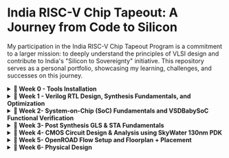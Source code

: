 # India RISC-V Chip Tapeout: A Journey from Code to Silicon
My participation in the India RISC-V Chip Tapeout Program is a commitment to a larger mission: to deeply understand the principles of VLSI design and contribute to India's "Silicon to Sovereignty" initiative. This repository serves as a personal portfolio, showcasing my learning, challenges, and successes on this journey.
<details>
<summary><b> 📅 Week 0 - Tools Installation</b></summary>
  
## Week 0: The Foundry - Building the Foundation

### **Objective**
The objective of this week was to establish a fully functional open-source EDA (Electronic Design Automation) environment. This foundational step is critical, as a well-configured environment is the bedrock for all subsequent design and implementation. The machine configuration used for this task was **6GB RAM**, **50GB HDD**, **Ubuntu 20.04**, and **4vCPU**.

### 🛠️**Oracle virtual machine link**
https://www.virtualbox.org/wiki/Downloads 

✅ **Oracle virtual machine Successfully Installed**

### 💻**System Requirements**
- 6 GB RAM
- 50 GB HDD
- Ubuntu 20.04 or higher
- 4 vCPU

### ⚙️**Tool check**
#### **1. Yosys – RTL Synthesis Tool**
```bash
$ sudo apt-get update
$ git clone https://github.com/YosysHQ/yosys.git
$ cd yosys
$ sudo apt install make               # If make is not installed
$ sudo apt-get install build-essential clang bison flex \
    libreadline-dev gawk tcl-dev libffi-dev git \
    graphviz xdot pkg-config python3 libboost-system-dev \
    libboost-python-dev libboost-filesystem-dev zlib1g-dev
$ make config-gcc
# Yosys build depends on a Git submodule called abc, which hasn't been initialized yet. You need to run the following command before running make
$ git submodule update --init --recursive
$ make 
$ sudo make install
```
## 📷 **Installation Verification**
<p align="center">
  <img src="https://github.com/prachipp58/India-RISC-V-Chip-Tapeout-My-Journey-from-Code-to-Silicon/blob/main/images/WhatsApp%20Image%202025-09-23%20at%201.39.01%20AM.jpeg" 
       alt="Yosys Installed" width="600"/>
</p>

<div align="center">

✅ **Yosys Successfully Installed**

</div>

---

#### **2. Iverilog**
```bash
$ sudo apt-get update
$ sudo apt-get install iverilog
```
## 📷 **Installation Verification**
<p align="center">
  <img src="https://github.com/prachipp58/India-RISC-V-Chip-Tapeout-My-Journey-from-Code-to-Silicon/blob/main/images/WhatsApp%20Image%202025-09-23%20at%201.39.30%20AM.jpeg" 
       alt="Iverilog Installed" width="600"/>
</p>

<div align="center">

✅ **Iverilog Successfully Installed**

</div>

---

#### **3.gtkwave**
```bash
$ sudo apt-get update
$ sudo apt install gtkwave
```
## 📷 **Installation Verification**
<p align="center">
  <img src="https://github.com/prachipp58/India-RISC-V-Chip-Tapeout-My-Journey-from-Code-to-Silicon/blob/main/images/WhatsApp%20Image%202025-09-23%20at%201.39.43%20AM.jpeg" 
       alt="GTKWave Installed" width="600"/>
</p>

<div align="center">

✅ **GTKWave Successfully Installed**

</div>

---
</details>
<details>
<summary><b> 📅 Week 1 - Verilog RTL Design, Synthesis Fundamentals, and Optimization</b></summary>
  
## 💻Day 1 - Introduction to Verilog RTL design and Synthesis

### 🎯 Focus: RTL Synthesis of `good_mux.v` using Yosys & ABC

This log documents the commands for environment setup and the initial synthesis flow, highlighting key observations and discrepancies.

| # | Command Executed | Description | Lab Context/Tool | Key Learnings/Notes |
| :---: | :--- | :--- | :--- | :--- |
| **1** | `git clone https://github.com/kunalg123/sky130RTLDesignAndSynthesisWorkshop` | **Clones the official workshop repository.** | ⚙️ Git / Setup | Creates the local directory containing all lab files. |
| **2** | `cd sky130RTLDesignAndSynthesisWorkshop` | **Changes to the working directory.** | 📁 Linux Shell | Sets the base path for running EDA tools. |
| **3** | `yosys` | **Launches the Yosys synthesis tool** command-line interface. | ▶️ Yosys | Starts the prompt (`yosys>`). |
| **4** | `read_liberty -lib ../lib/sky130_fd_sc_hd__tt_025C_1v80.lib` | **Loads the sky130 standard cell library.** | 📚 Yosys | Imported **418** cells. ⚠️ **CRITICAL NOTE:** Reference showed 428; must verify library version. |
| **5** | `read_verilog good_mux.v` | **Loads the RTL Design Under Test (DUT).** | 📜 Yosys | Successfully parses the Verilog design file. |
| **6** | `synth -top good_mux` | **Executes the core synthesis script** (cleanup, flattening, optimization). | ⚙️ Yosys | Prepares the logic for technology mapping. |
| **7** | `abc -liberty ../lib/sky130_fd_sc_hd__tt_025C_1v80.lib` | **Performs final logic optimization and technology mapping.** | 🚀 Yosys (via ABC) | Mapped optimally to **1 `sky130_fd_sc_hd__mux2_1` cell** (✅ Superior/Optimal Mapping). |
| **8** | `show` | **Generates a graphical visualization** of the synthesized netlist. | 🖼️ Yosys (via Graphviz) | Visually confirms the netlist structure. |
| **9** | `!gvim good_mux_netlist.v` | **Spawns a shell command to inspect the gate-level netlist file.** | 🔍 Yosys / Shell | Confirms the gate-level Verilog instantiates the MUX cell. |
| **10** | `write_verilog -noattr good_mux_netlist.v` | **Saves the final synthesized netlist to a file.** | 📝 Yosys | Creates the netlist file for subsequent Gate-Level Simulation (GLS). |
| **11** | `stat` | **Displays the final cell count and design hierarchy statistics.** | 📊 Yosys | Confirms final area/cell usage (1 MUX cell). |
| **12** | `exit` | **Exits the Yosys shell.** | 🚪 Yosys | Returns control to the Linux shell. |
---
**Output Visualization (Task 1):**
![Alt text](https://github.com/prachipp58/India-RISC-V-Chip-Tapeout-My-Journey-from-Code-to-Silicon/blob/main/images/week1/WhatsApp%20Image%202025-09-27%20at%2011.05.27%20PM.jpeg)

## 💻Day 2 Log - Hierarchical Synthesis Experiments 🧠

### 🎯 Focus: Synthesis Modes (Hierarchical, Flat, and Block-Level)

This log documents three separate synthesis runs on the `multiple_modules.v` design to analyze the effects of hierarchy and targeted synthesis, providing outputs for visual documentation.

---

### 🧪**Experriment 1: Hierarchical Synthesis (Hierarchy Preserved)**

**Goal:** Synthesize the design while maintaining the structure of `sub_module1` and `sub_module2` as instantiations in the netlist.

| # | Command Executed | Description | Key Learnings/Notes |
| :---: | :--- | :--- | :--- |
| **1** | `read_liberty -lib ../lib/sky130_fd_sc_hd__tt_025C_1v80.lib` | **Loads the sky130 standard cell library.** | Imported 418 cells (discrepancy noted). |
| **2** | `read_verilog multiple_modules.v` | **Loads the Hierarchical RTL Design.** | Parses all modules defined in the file. |
| **3** | `synth -top multiple_modules` | **Synthesizes the Top Module (No Flatten).** | Optimization runs while preserving module boundaries. |
| **4** | `abc -liberty ../lib/sky130_fd_sc_hd__tt_025C_1v80.lib` | **Performs Technology Mapping on the hierarchical netlist.** | Maps standard cells but preserves hierarchy. |
| **5** | `show` | **Generates a graphical visualization.** | **Output:** Diagram shows the top module instantiating the sub-module boxes. |
| **6** | `write_verilog -noattr multiple_modules_hier.v` | **Saves the Hierarchical Gate-Level Netlist.** | File ready for hierarchical Gate-Level Simulation (GLS). |
| **7** | `!gvim multiple_modules_hier.v` | **Inspects the saved netlist file.** | Confirms instantiation of sub-modules. |
---

**Output Visualization (Task 1):**

![Alt text](https://github.com/prachipp58/India-RISC-V-Chip-Tapeout-My-Journey-from-Code-to-Silicon/blob/main/images/week1/WhatsApp%20Image%202025-09-27%20at%2011.23.59%20PM.jpeg)


### 🧪**Experiment 2: Flattened Synthesis**

**Goal:** Remove all internal hierarchy from the netlist, resulting in a single module containing all logic gates.

| # | Command Executed | Description | Key Learnings/Notes |
| :---: | :--- | :--- | :--- |
| **1** | `flatten` | **Removes all module hierarchy.** | Converts the design into a single, flat netlist structure. |
| **2** | `show` | **Visualizes the Flattened Netlist.** | **Output:** Diagram shows all gate-level cells merged into one large, complex block. |
| **3** | `write_verilog -noattr multiple_modules_flat.v` | **Saves the Flattened Gate-Level Netlist.** | Ready for tools that require a single netlist block. |
| **4** | `exit` | **Exits the Yosys shell.** | Returns control to the Linux shell. (Assuming you re-enter for Task 3). |
---
**Output Visualization (Task 2):**

![Alt text](https://github.com/prachipp58/India-RISC-V-Chip-Tapeout-My-Journey-from-Code-to-Silicon/blob/main/images/week1/WhatsApp%20Image%202025-09-27%20at%2011.30.04%20PM.jpeg)

### 🧪**Experiment 3: Sub-Module Level Synthesis**

**Goal:** Synthesize and analyze a single block (`sub_module1`) in isolation (essential for block-level closure).

| # | Command Executed | Description | Key Learnings/Notes |
| :---: | :--- | :--- | :--- |
| **1** | `yosys` | **Launches a new Yosys session.** | Required after the previous `exit`. |
| **2** | `read_liberty -lib ../lib/sky130_fd_sc_hd__tt_025C_1v80.lib` | **Loads the library.** | Sets up the technology reference. |
| **3** | `read_verilog multiple_modules.v` | **Loads the RTL.** | Loads all modules for potential targeting. |
| **4** | `synth -top sub_module1` | **Synthesizes *only* the `sub_module1` design.** | **Key Experiment:** Isolates the synthesis target. |
| **5** | `abc -liberty ../lib/sky130_fd_sc_hd__tt_025C_1v80.lib` | **Maps the isolated sub-module to cells.** | Generates the final netlist for this block. |
| **6** | `show` | **Visualizes the `sub_module1` netlist.** | **Output:** Diagram shows only the gate-level implementation of `sub_module1`. |
| **7** | `write_verilog -noattr sub_module1_netlist.v` | **Saves the netlist for the sub-module.** | Allows saving the block for future reuse as a hard macro. |
| **8** | `exit` | **Exits the Yosys shell.** | Concludes the block-level synthesis experiment. |

**Output Visualization (Task 3):**

![Alt text](https://github.com/prachipp58/India-RISC-V-Chip-Tapeout-My-Journey-from-Code-to-Silicon/blob/main/images/week1/WhatsApp%20Image%202025-09-27%20at%2011.30.20%20PM.jpeg)

## 💻 Day 3: Synthesis, Optimization, and Visualization

### 🧪**Experiment 1: Synthesis and Optimization of `opt_check2.v`**

This experiment demonstrates the standard, optimized synthesis flow for a single-module design, preparing the Register-Transfer Level (RTL) code for technology mapping to the Skywater 130nm standard cell library.

#### Yosys Command Sequence

```bash
# 1. Load Technology Library (Sky130 PDK)
yosys> read_liberty -lib ../lib/sky130_fd_sc_hd__tt_025C_1v80.lib

# 2. Load the RTL Design File
yosys> read_verilog opt_check2.v

# 3. Initial Synthesis and Mapping
yosys> synth -top opt_check2

# 4. Remove unused elements and perform simple logic optimizations
yosys> opt_clean -purge

# 5. Advanced Technology Mapping and Logic Minimization using ABC
yosys> abc -liberty ../lib/sky130_fd_sc_hd__tt_025C_1v80.lib

# 6. Generate Final Statistics (Gate count, Area)
yosys> stat

# 7. Output the Final Gate-Level Netlist
yosys> write_verilog -noattr synth_opt_check2.v

# 8. Visualize the Synthesized Netlist
yosys> show
   ```
![Alt text](https://github.com/prachipp58/India-RISC-V-Chip-Tapeout-My-Journey-from-Code-to-Silicon/blob/main/images/week1/WhatsApp%20Image%202025-09-27%20at%2011.37.05%20PM.jpeg)

### 🧪**Experiment2: Hierarchical Synthesis of `multiple_module_opt2`**

This experiment successfully synthesized a hierarchical design, demonstrating the crucial role of the **`flatten`** pass in enabling global optimization and resource sharing across multiple module instances.

### Complete Synthesis Flow for Hierarchical Design

The following commands were executed in sequence to synthesize, flatten, and map the design.

```bash
# 1. Load Technology Library 
yosys> read_liberty -lib ../lib/sky130_fd_sc_hd__tt_025C_1v80.lib

# 2. Load Multi-Module Design (Includes sub_module and top module)
yosys> read_verilog multiple_module_opt2.v

# 3. Initial Synthesis and Hierarchy Management
yosys> synth -top multiple_module_opt2

# 4. CRUCIAL STEP: Flatten Hierarchy for Global Optimization
yosys> flatten

# 5. Clean up unused elements after flattening
yosys> opt_clean -purge

# 6. Technology Mapping and Logic Minimization using ABC
yosys> abc -liberty ../lib/sky130_fd_sc_hd__tt_025C_1v80.lib

# 7. Visualize the final optimized netlist
yosys> show
# This command generates the netlist visualization using an external viewer (e.g., xdot).
```
![Alt text](https://github.com/prachipp58/India-RISC-V-Chip-Tapeout-My-Journey-from-Code-to-Silicon/blob/main/images/week1/WhatsApp%20Image%202025-09-27%20at%2011.37.54%20PM.jpeg)

## 🧪 Experiment 3: Sequential Logic Mapping and Optimization

This experiment focuses on synthesizing a design containing sequential elements (D-Flip-Flops) and ensuring they are correctly mapped to the target Sky130 standard cells **before** the final combinatorial logic mapping (`abc`).

### Yosys Command Sequence

```bash
# 1. Load Technology Library (Sky130 PDK)
yosys> read_liberty -lib ../lib/sky130_fd_sc_hd__tt_025C_1v80.lib

# 2. Load the Sequential RTL Design File
yosys> read_verilog dff_const5.v

# 3. Initial Synthesis and RTL-to-Netlist Conversion
yosys> synth -top dff_const5

# 4. **CRUCIAL STEP: DFF Mapping**
# Replaces generic $dff cells with specific Sky130 Flip-Flop cells.
yosys> dfflibmap -liberty ../lib/sky130_fd_sc_hd__tt_025C_1v80.lib

# 5. Visualize the design after DFF mapping (optional, but instructive)
yosys> show 

# 6. Map Remaining Combinatorial Logic to Sky130 Gates
yosys> abc -liberty ../lib/sky130_fd_sc_hd__tt_025C_1v80.lib

# 7. Get final gate count and area statistics
yosys> stat

# 8. Output the Final Gate-Level Netlist
yosys> write_verilog -noattr synth_dff_const5.v
```
![Alt text](https://github.com/prachipp58/India-RISC-V-Chip-Tapeout-My-Journey-from-Code-to-Silicon/blob/main/images/week1/WhatsApp%20Image%202025-10-01%20at%2011.04.01%20AM.jpeg)

## 💻 Day 4: Comprehensive Analysis of Synthesis-Simulation Mismatch

Day 4 focused on **Gate-Level Simulation (GLS)**, a crucial verification step after synthesis, with the primary goal of demonstrating and debugging the **Synthesis-Simulation Mismatch** caused by incorrect RTL coding practices.

***

## 1. 🧪 Experiment: Synthesis-Simulation Mismatch and Netlist Validation

This experiment demonstrates a synthesis-simulation mismatch caused by using an **incorrect or incomplete sensitivity list** in the combinatorial `always` block of the design file, `bad_mux.v`. This type of error causes the Verilog simulator to behave differently from the physical netlist.

### Step 1: Pre-Synthesis (RTL) Simulation (RTL Pass - Misleading)

The initial simulation of the original RTL code (`bad_mux.v`) runs successfully, masking the underlying bug.

| Command Sequence | Observation |
| :--- | :--- |
| ```bash iverilog ../my_lib/verilog_model/primitives.v ../my_lib/verilog_model/sky130_fd_sc_hd.v bad_mux.v tb_bad_mux.v ./a.out ``` | **RTL PASS:** The simulator follows its internal scheduling rules, honoring the explicit (but incorrect) sensitivity list. The output appears **functionally correct**, misleading the designer. |
---
![Alt text](https://github.com/prachipp58/India-RISC-V-Chip-Tapeout-My-Journey-from-Code-to-Silicon/blob/main/images/week1/WhatsApp%20Image%202025-10-01%20at%2011.34.55%20AM.jpeg)

### Step 2: Synthesis and Netlist Analysis

Yosys synthesizes the flawed RTL. Instead of inferring a latch (the classic error), the tool correctly infers purely combinatorial logic (a MUX) but flags the incorrect sensitivity list as a warning.

| Yosys Log Highlight | Implication |
| :--- | :--- |
| **Note:** `Recommending use of @* instead of @(...)` | Confirms the use of an incomplete sensitivity list, which is the **RTL bug**. |
| **Check:** `No latch inferred for signal \bad_mux.\y'` | Confirms the netlist contains **purely combinatorial logic** (`sky130_fd_sc_hd__mux2_1`), meaning the hardware updates instantly with any input change. |
---
![Alt text](https://github.com/prachipp58/India-RISC-V-Chip-Tapeout-My-Journey-from-Code-to-Silicon/blob/main/images/week1/WhatsApp%20Image%202025-10-01%20at%2011.35.27%20AM.jpeg)
### Step 3: Post-Synthesis (GLS) Simulation (GLS Fail - Mismatch Exposed)

The Gate-Level Simulation (GLS) using the synthesized netlist (`synth_bad_mux.v`) exposes the functional mismatch between the ideal RTL simulation and the actual netlist behavior.

| Command Sequence | Result |
| :--- | :--- |
| ```bash # Run GLS on the synthesized netlist iverilog ../my_lib/verilog_model/primitives.v ../my_lib/verilog_model/sky130_fd_sc_hd.v synth_bad_mux.v tb_bad_mux.v ./a.out ``` | **GLS FAIL (Mismatch):** The **Netlist (GLS)** output updates **instantly** when any input changes (correct hardware behavior). The overlaid **RTL waveform** shows a **functional failure** or **delayed update** where the output failed to update instantly due to the missing signal in the sensitivity list. |
---
![Alt text](https://github.com/prachipp58/India-RISC-V-Chip-Tapeout-My-Journey-from-Code-to-Silicon/blob/main/images/week1/WhatsApp%20Image%202025-10-01%20at%2011.35.55%20AM.jpeg)

### 🛑 Final Conclusion and Verification Status

The experiment successfully demonstrated the critical nature of the **Synthesis-Simulation Mismatch**. The initial **RTL Simulation passed (✅)**, but the subsequent **Gate-Level Simulation (GLS) failed (❌)** to match the RTL, proving that the **missing signal in the sensitivity list** led to functionally incorrect hardware behavior compared to the flawed simulator model. The correct fix is to use **`always @*`** in the RTL.
## 🧪 Experiment 2: Synthesis-Simulation Mismatch (Blocking Assignments in Sequential Logic)

This experiment demonstrates a major functional error caused by incorrectly using **blocking assignments (`=`)** within a sequential `always @(posedge clk)` block in the file **`blocking_caveat.v`**. This causes a mismatch because the simulator executes the assignments sequentially, while the synthesizer infers parallel D-Flip-Flops (DFFs), losing the intended sequential flow (e.g., a shift register).

### Step 1: Pre-Synthesis (RTL) Simulation (RTL Pass - Misleading)

The RTL code, using blocking assignments (`=`), passes the simulation check, masking the bug.

| Command Sequence | Observation |
| :--- | :--- |
| ```bash iverilog ../my_lib/verilog_model/primitives.v ../my_lib/verilog_model/sky130_fd_sc_hd.v blocking_caveat.v tb_blocking_caveat.v ./a.out VCD info: dumpfile tb_blocking_caveat.vcd opened for output. tb_blocking_caveat.v:24: $finish called at 3000000 (1ps) ``` | **RTL PASS:** Simulator executes assignments **sequentially** (correcting the designer's intent) and the logic appears functional (e.g., shifting) in simulation. |
---
![Alt text](https://github.com/prachipp58/India-RISC-V-Chip-Tapeout-My-Journey-from-Code-to-Silicon/blob/main/images/week1/WhatsApp%20Image%202025-10-01%20at%2011.11.07%20AM.jpeg)

### Step 2: Synthesis and Netlist Analysis

The synthesizer (Yosys) correctly infers **parallel D-Flip-Flops (DFFs)** based on the clock edge, **ignoring the sequential effect** of the blocking assignment operator (`=`).

| Synthesis Step | Implication |
| :--- | :--- |
| **Yosys Flow:** `synth -top blocking_caveat` | Yosys will infer **parallel DFFs** (using `$dff` cells) because it correctly ignores the sequential semantics of the blocking operator in a clocked block. |
| **Netlist Structure:** Parallel DFFs | The netlist will feature **parallel DFFs**, destroying the intended sequential dependency (e.g., the shifting action). |
---
![Alt text](https://github.com/prachipp58/India-RISC-V-Chip-Tapeout-My-Journey-from-Code-to-Silicon/blob/main/images/week1/WhatsApp%20Image%202025-10-01%20at%2011.23.30%20AM%20(1).jpeg)

### Step 3: Post-Synthesis (GLS) Simulation (GLS Fail - Mismatch Exposed)

The GLS on the synthesized netlist (`synth_blocking_caveat.v`) will expose the functional failure, demonstrating the mismatch between the intended sequential flow and the synthesized parallel hardware.

| Command Sequence | Result |
| :--- | :--- |
| ```bash # Run GLS on the synthesized netlist iverilog ... sky130_fd_sc_hd.v synth_blocking_caveat.v tb_blocking_caveat.v ./a.out ``` | **GLS FAIL (Mismatch):** The **Netlist (GLS)** output exhibits **parallel behavior** (all DFFs updating from the same source) instead of the intended sequential/shift register behavior. |
---
![Alt text](https://github.com/prachipp58/India-RISC-V-Chip-Tapeout-My-Journey-from-Code-to-Silicon/blob/main/images/week1/WhatsApp%20Image%202025-10-01%20at%2011.12.56%20AM.jpeg)

### 🛑 Final Conclusion for Experiment 2

The experiment successfully demonstrated the functional failure caused by the **synthesis-simulation mismatch**. The intended sequential behavior was corrupted during synthesis because the **blocking assignment operator (`=`)** was used in a clocked block.

| Status | Result | Fix |
| :--- | :--- | :--- |
| **Mismatch Status** | **GLS Failed (❌)** | Replace all blocking assignments (`=`) with **non-blocking assignments (`<=`)** in sequential (`always @(posedge clk)`) blocks. |

## 💻 Day 5: RTL Optimization and Synthesis Best Practices

Day 5 focused on advanced RTL coding practices essential for efficient synthesis, primarily analyzing how complex structures like conditional statements (`if-else`, `case`) and repetition constructs (`generate`) map to efficient hardware. The central objective was to understand the synthesis tool's interpretation and **eliminate unintentional latch inference** and **avoid area/timing bottlenecks**.

## 1. 🛑 Synthesis Caveat 1: Avoiding Unintentional Latch Inference

The first set of labs highlighted the critical error of writing **incomplete combinatorial logic**, which forces the synthesizer (Yosys) to infer latches. Latches are generally undesirable in synchronous design because they complicate timing analysis.

### Observation: Incomplete Conditional Logic

| RTL Construct | Synthesis Implication | Verification Status |
| :--- | :--- | :--- |
| **Incomplete `if-else`** (Missing final `else`) | The output variable is not assigned under all possible conditions. Yosys is forced to infer a **Transparent Latch** to hold the previous value. | **GLS Failure (❌)** |
| **Incomplete `case`** (Missing `default` case) | The output state is ambiguous when the selector doesn't match any defined case. This also results in a **Transparent Latch** inference. | **GLS Failure (❌)** |

### Best Practice 💡
Always use the **`always @*`** syntax and ensure every output signal is assigned a value in **all branches** of the conditional logic (`if/else` or `case/default`) within a combinatorial block.

## 2. ⚡ Synthesis Caveat 2: Structure vs. Performance (`if` vs. `case`)

This experiment analyzed the hardware structures resulting from priority-based versus parallel conditional logic, showing how RTL choice directly impacts the resulting critical path.

### Observation: Priority Encoding vs. Parallelism

| RTL Construct | Hardware Mapping | Performance Implication |
| :--- | :--- | :--- |
| **Cascading `if-else if`** | Maps directly to a **Priority Encoder Chain**. The first condition has the highest priority. | **Slower (Critical Path)** increases linearly with the number of conditions, as each stage must wait for the previous one to fail. |
| **`case` Statement** | Maps to a highly parallel **Multiplexer (MUX) Tree** structure. | **Faster (Area/Speed Trade-off)**. Provides near-simultaneous evaluation, resulting in a shallower, faster logic path. |

### Best Practice 💡
Use **`case` statements** (and ensure they are complete) for decoding parallel/mutually exclusive conditions, and restrict cascading **`if-else if`** logic only where genuine priority is required.

## 3. ⚙️ Synthesis Best Practice: Scalability with `generate`

The final lab series focused on generating highly repetitive and scalable hardware structures using **`for generate`** blocks, a crucial technique for large-scale physical design.

### Observation: Compile-Time Instantiation

| RTL Construct | Execution Time | Synthesizable Use Case |
| :--- | :--- | :--- |
| **Standard `for` loop** | Runtime (Simulation only) | Used for control/sequencing in a testbench or sequential block. **Not synthesizable for hardware replication.** |
| **`for generate`** | **Compile-time** (Synthesis only) | Essential for creating **parallel arrays** of hardware (e.g., registers, adders, I/O buffers) by instantiating modules based on a loop count. |

### Best Practice 💡
For creating scalable, repetitive parallel hardware—such as the array of DFFs demonstrated in the lab—the **`for generate`** loop with a **`genvar`** must be used. This allows the synthesizer to efficiently replicate the target standard cells across the netlist.

# 🎓 Week 1 Key Learnings: From RTL to Synthesis Optimization

This week covered the fundamental digital VLSI flow, emphasizing practical RTL coding for efficient hardware synthesis using the **Sky130 PDK** and **Yosys**.

## 1. ⚙️ Core Synthesis & Mapping
* **Translation:** Successfully converted abstract RTL into technology-specific gate-level netlists using **Yosys** and the **ABC mapper**.
* **Foundation:** Confirmed functional equivalence of basic combinatorial and sequential designs (MUX, D-FFs) after mapping to **Sky130 standard cells**.

## 2. ❌ Synthesis-Simulation Mismatch (The Debug Focus)
* **Sensitivity Error:** Demonstrated that incomplete combinatorial logic (`always @(...)` missing signals) leads to **GLS failure (❌)**, requiring the use of **`always @*`** or complete assignment coverage.
* **Sequential Error:** Proved that using **blocking assignments (`=`)** in clocked (`always @(posedge clk)`) blocks destroys intended sequential logic (like shift registers), confirming the mandate for **non-blocking assignments (`<=`)**.

## 3. 💡 RTL Optimization & Best Practices
* **Latch Avoidance:** Learned that failing to assign an output in all conditional branches (`if/else` or `case/default`) forces the synthesizer to infer an unwanted **Latch**.
* **Performance:** Understood that deep **`if-else if`** chains create slow **Priority Encoder** logic, favoring parallel **`case` statements** for speed.
* **Scalability:** Mastered the **`for generate`** construct, essential for creating scalable, parallel hardware arrays (e.g., arrays of DFFs) at compile-time.
</details>
<details>
<summary><b> 📅 Week 2- System-on-Chip (SoC) Fundamentals and VSDBabySoC Functional Verification </b></summary>
---

## 🌟 Project Goal
To develop a **solid understanding** of **System-on-Chip (SoC)** design fundamentals and apply this knowledge by practicing **functional modelling** of the **BabySoC** using **Icarus Verilog** and **GTKWave**.

---

## Part I: Conceptual Foundations of SoC Design

### I. What is a System-on-Chip (SoC)?

A **System-on-Chip (SoC)** is an **integrated circuit (IC)** that integrates *all* or most components of a computer or other electronic system into a **single silicon chip**. This architecture provides critical benefits for modern electronics, such as smaller size, lower power consumption, and improved performance due to component proximity.

#### Anatomy of a Typical SoC 🧠

A typical SoC is a complex architecture made up of four primary, interconnected blocks:

1.  **CPU (Central Processing Unit) / Processor Core:** The computational "brain" responsible for executing software instructions and controlling the system.
2.  **Memory Subsystem:** Includes different types of memory (like SRAM and DRAM) and the necessary controllers for storing code and data for the CPU.
3.  **Peripherals:** These are specialized Input/Output (I/O) blocks that enable the SoC to interact with the outside world and perform specific functions (e.g., UARTs, Timers, ADCs).
4.  **Interconnect:** The communication highway (Bus or Network-on-Chip) that allows all the components (CPU, memory, peripherals) to efficiently transfer data.

---

### II. Why BabySoC is Your Learning Supertool 👶💻

The **BabySoC** is a **simplified model** designed specifically for learning core SoC concepts.

A full commercial SoC is overwhelming due to the sheer complexity of integrating dozens of heterogeneous components and advanced interconnect standards (like AMBA AXI).

**BabySoC strips away this complexity**, offering a focused, bite-sized environment:

* It contains the **core architectural elements** (CPU, Memory, simplified Peripherals, and an Interconnect) in a minimal configuration.
* It allows us to **clearly observe the data flow** and interaction between components, making fundamental concepts tangible.
* It provides a **safe, contained environment** to practice essential skills like functional modelling and verification before tackling industrial-scale systems.

In essence, BabySoC acts as the **ideal training platform** to build foundational knowledge in SoC development.

---

### III. The Critical Role of Functional Modelling 📝

**Functional modelling** is an essential step that occurs **before** the **RTL (Register-Transfer Level) design** and **physical design** stages.

Its primary goal is to **verify the system's intended behavior** and **correctness** at a high level of abstraction, acting as the **"measure twice, cut once"** phase of chip design.

| Design Stage | Focus | Key Role (Why it's essential) |
| :--- | :--- | :--- |
| **1. Functional Modelling** | *What* the system should do. High-level algorithm and system architecture. | **Fast verification** of the design specification and system architecture *before* committing to hardware structure. |
| **2. RTL Design** | *How* the system implements the function using registers and logic gates (Verilog/VHDL code). | Specifies the hardware logic for synthesis. |
| **3. Physical Design** | *Where* the transistors are placed on the silicon chip (Layout, timing closure). | Creates the final manufacturable silicon mask. |

By using tools like **Icarus Verilog** for simulation and **GTKWave** for waveform visualization, we ensure that the BabySoC's logic is **functionally correct** *before* wasting significant time and resources on developing the full RTL description or moving to physical layout.

---
## Part II: Hands-on Functional Verification

### I. Core Component Definitions

The VSDBabySoC is a mixed-signal design built around three essential components:

| Component | Definition | Role in SoC |
| :--- | :--- | :--- |
| **RVMYTH** | A simple **RISC-V based CPU core** designed for educational purposes and small-scale applications. | Fetches, decodes, and executes instructions, driving output data through register **r17**. |
| **PLL** | **Phase-Locked Loop:** A control system that generates an output signal whose phase is related to the input signal's phase. | Generates a clean, stable system clock (**CLK**) for synchronization and timing distribution. |
| **DAC** | **Digital-to-Analog Converter:** A system that converts a digital signal (usually a data bus) into a proportional analog voltage. | Enables the SoC to generate digitally-defined transmission or output signals (**OUT**). |

### II. The Design Structure
The project directory is organized to separate source code, headers, and outputs:

```text
VSDBabySoC/
├── src/
│   ├── include/      # Header files (*.vh) with macros/parameters
│   ├── module/       # Verilog and TLV files for core modules
│   │   ├── vsdbabysoc.v   # Top-level module
│   │   ├── rvmyth.v       # RISC-V CPU Core
│   │   ├── avsdpll.v      # PLL module
│   │   ├── avsddac.v      # DAC module
│   │   └── testbench.v    # Testbench for simulation
└── output/           # Directory for compiled outputs and VCD files
    └── compiled_tlv/ # Holds compiled intermediate files (if needed)
```
### 2. 🛠️ LAB EXECUTION: SETUP & TLV CONVERSION

The functional verification process requires converting the **RVMYTH** core from **TL-Verilog (`.tlv`)** to standard **Verilog (`.v`)** before the entire design can be compiled and simulated.

---

#### 2.1. Cloning the Project

The first step is to clone the VSDBabySoC repository to set up the project directory structure.

```bash
cd ~/VLSI
# Clone the VSDBabySoC repository
git clone [https://github.com/manili/VSDBabySoC.git](https://github.com/manili/VSDBabySoC.git)
# Navigate into the project directory
cd VSDBabySoC/
```
#### 2.2. TLV to Verilog Conversion Steps
This process uses the SandPiper-SaaS tool within an isolated Python virtual environment to perform the hardware description language conversion.

---
```bash

# Step 1: Install required system packages
sudo apt update
sudo apt install python3-venv python3-pip

# Step 2: Create and activate a virtual environment
python3 -m venv sp_env
source sp_env/bin/activate

# Step 3: Install SandPiper-SaaS inside the virtual environment
pip install pyyaml click sandpiper-saas

# Step 4: Convert rvmyth.tlv to Verilog (rvmyth.v)
# The -i flag specifies the input (.tlv), and -o specifies the output (.v)
sandpiper-saas -i ./src/module/*.tlv -o rvmyth.v --bestsv --noline -p verilog --outdir ./src/module/
```
Verification: After execution, the rvmyth.v file is now present in src/module/, ready for Icarus Verilog compilation with the rest of the design.
### 3. 🧪 SIMULATION FLOW (Part 2: Pre-Synthesis)
The pre-synthesis simulation verifies the design's zero-delay functionality before synthesis.
---
#### 3.1. Compile and Run Simulation
The commands use absolute paths to ensure the compiler correctly finds all header and module files.

```Bash

# Navigate to the project base
cd ~/VLSI/VSDBabySoC/

# 1. Create the output directory
mkdir -p output/pre_synth_sim

# 2. Compile all modules using iverilog
# -DPRE_SYNTH_SIM defines the macro for the testbench
iverilog -o ~/VLSI/VSDBabySoC/output/pre_synth_sim/pre_synth_sim.out \
  -DPRE_SYNTH_SIM \
  -I ~/VLSI/VSDBabySoC/src/include \
  -I ~/VLSI/VSDBabySoC/src/module \
  ~/VLSI/VSDBabySoC/src/module/testbench.v

# 3. Execute the compiled file (vvp runtime engine)
cd output/pre_synth_sim
./pre_synth_sim.out
# Result: Generates the pre_synth_sim.vcd waveform file.
```
#### 3.2. Viewing Waveform in GTKWave
```Bash

# Navigate back to the project base (optional)
cd ~/VLSI/VSDBabySoC/

# Open the VCD file
gtkwave output/pre_synth_sim/pre_synth_sim.vcd
```
Signal Selection: Drag and drop the following key signals from the hierarchy to the waveform panel: CLK, reset, RV_TO_DAC[9:0] (r17), and OUT (DAC).
### 4. 📈 ANALYSIS & VERIFICATION

#### 4.1. Signals to Observe

To verify the mixed-signal functionality of the BabySoC, the following signals must be observed in GTKWave:

| Signal Name | Source | Purpose | GTKWave Format |
| :--- | :--- | :--- | :--- |
| **`CLK`** | PLL | System clock (from PLL). | Digital |
| **`reset`** | External | System-wide reset. | Digital |
| **`RV_TO_DAC[9:0]`** | RVMYTH (r17) | 10-bit digital value driving the DAC input. | Hex/Decimal |
| **`OUT`** | DAC | Final analog voltage output of the SoC. | **Analog Step** (to visualize voltage swing) |

#### 4.2. Pre-Synthesis Waveform Results

The CPU executes a specific instruction program designed to generate a unique voltage sequence at the DAC output, testing the full data path from the RISC-V core to the analog output.

##### Functional Verification of DAC Data Path

**[Insert Screenshot of Pre-Synthesis Waveform: DAC Data Path (RV_TO_DAC and OUT) Here]**

**Observation & Explanation:**
The waveform confirms the functional correctness of both the instruction execution and the digital-to-analog interface.

1.  The digital signal **`RV_TO_DAC[9:0]`** (which corresponds to the CPU's register **r17**) is clearly shown transitioning from the base level of **903** to the program's peak value of **946**. This validates the internal logic of the RVMYTH core.
2.  The **`OUT`** signal, which represents the real analog voltage, is viewed in the **Analog Step** format. This signal faithfully tracks the digital input value, verifying the integrity and correct operation of the **RVMYTH → DAC flow**.
### Viewing DAC output in analog mode
Drag and drop the CLK, reset, OUT (DAC) (as analog step), and RV TO DAC [9:0] signals to their respective locations in the simulation tool
</details>
<details>
<summary><b> 📅 Week 3- Post Synthesis GLS & STA Fundamentals </b></summary>

</details>
<details>
<summary><b> 📅 Week 4- CMOS Circuit Design & Analysis using SkyWater 130nm PDK </b></summary>

</details>
<details>
<summary><b> 📅 Week 5- OpenROAD Flow Setup and Floorplan + Placement </b></summary>
  
# **🧩 OpenROAD RTL-to-GDSII Flow Setup and Verification** 

**OpenROAD** is an open-source, fully automated **RTL-to-GDSII flow** for digital IC design.  
It supports complete backend design stages — **synthesis, floorplanning, placement, CTS (Clock Tree Synthesis), routing**, and **final layout generation**.  
OpenROAD enables rapid design iterations, making it ideal for **academic research** and **industry prototyping**.

---

## 🚀 Step-by-Step Installation and Execution Guide  

### **1️⃣ Clone the OpenROAD Repository**
```bash
git clone --recursive https://github.com/The-OpenROAD-Project/OpenROAD-flow-scripts
cd OpenROAD-flow-scripts
```
📸 Output Screenshot Placeholder (Repository Cloned)
⚡ 2️⃣ Run the Setup Script

Installs dependencies and prepares all required tools.
```bash
sudo ./setup.sh
```

📸 Output Screenshot Placeholder: ✅ Setup Completed Successfully

🏗️ 3️⃣ Build OpenROAD

Build the OpenROAD tool from source:
```bash
./build_openroad.sh --local
```

📸 Output Screenshot Placeholder: 🧩 Build Completed 100%

🧾 4️⃣ Verify the Installation

If your setup doesn’t include env.sh, export paths manually:
```bash
export PATH=$HOME/OpenROAD-flow-scripts/tools/OpenROAD/build/bin:$PATH
export YOSYS_EXE=$HOME/OpenROAD-flow-scripts/dependencies/bin/yosys
export OPENROAD_EXE=$HOME/OpenROAD-flow-scripts/tools/OpenROAD/build/bin/openroad

source ./env.sh
yosys -help
openroad -help
```

📸 Output Screenshot Placeholder: ✅ Yosys and OpenROAD Version Verified

🧮 5️⃣ Run the OpenROAD Flow

Execute a sample design (default: gcd):
```bash
cd flow
make
```

📸 Output Screenshot Placeholder: 🟢 Successful Flow Run — Synthesis → PnR → GDSII

🖥️ 6️⃣ Launch the GUI

Visualize the final layout:
```bash
make gui_final
```

📸 Output Screenshot Placeholder: 🧠 Final Layout Displayed in GUI

✅ Installation Complete!
You can now explore the full RTL-to-GDSII design flow using OpenROAD.

🗂️ Directory Overview
📁 Main Structure
```bash
OpenROAD-flow-scripts/
│
├── docker/         → Docker-based setup scripts and build environments  
├── docs/           → Documentation and user guides  
├── flow/           → Core RTL-to-GDSII flow scripts and automation files  
├── jenkins/        → Regression and CI test scripts  
├── tools/          → Synthesis, placement, routing, and verification tools  
├── etc/            → Dependency installer and environment scripts  
├── setup_env.sh    → Source file for setting environment variables
```
📂 Inside the flow/ Directory
```bash
flow/
│
├── designs/        → Example RTL designs (e.g., gcd, aes)  
├── Makefile        → Automates complete RTL-to-GDSII flow  
├── platforms/      → Technology libraries (LEF, LIB, GDS, etc.)  
├── scripts/        → TCL helper scripts for flow stages  
├── tutorials/      → Learning examples and demos  
├── util/           → Utility and support files
```
🧠 Workflow Summary (RTL → GDSII)
```bash
Stage             Tool         Description
------------------------------------------------------------
Synthesis         Yosys        Converts RTL (Verilog) into gate-level netlist
Floorplanning     OpenROAD     Defines chip core area and cell regions
Placement         OpenROAD     Places standard cells optimally
CTS               OpenROAD     Builds clock tree network
Routing           OpenROAD     Connects all nets physically
GDSII Export      OpenROAD     Generates final chip layout
```
## 🛠️ Troubleshooting Guide  

### 🧩 Common Issues & Fixes  

| ❌ Issue | 🔍 Cause | 💡 Solution |
|----------|-----------|-------------|
| **Missing Dependencies** | Incomplete `setup.sh` installation | Run:<br>`sudo apt-get install cmake swig tcl-dev tk-dev python3-dev build-essential libboost-all-dev` |
| **Bison Version Error** | Default Ubuntu version < 3.6 | Install Bison 3.6+ manually:<br>`sudo apt-get remove bison`<br>`wget https://ftp.gnu.org/gnu/bison/bison-3.8.tar.gz`<br>`tar -xvzf bison-3.8.tar.gz && cd bison-3.8`<br>`./configure && make && sudo make install` |
| **OR-Tools Not Found** | Missing dependencies during setup | Re-run dependency installer:<br>`sudo ./etc/DependencyInstaller.sh -all` |
| **Google Test Linking Error** | GTest build conflict | Disable testing during build:<br>`cmake .. -DBUILD_TESTING=OFF`<br>`make openroad -j$(nproc)` |
| **Tool Not Found in PATH** | PATH not updated after sourcing | Verify paths:<br>`which yosys` → `~/OpenROAD-flow-scripts/tools/install/yosys/bin/yosys`<br>`which openroad` → `~/OpenROAD-flow-scripts/tools/OpenROAD/build/bin/openroad` |
| **Make Fails with Missing Files** | Not in correct flow directory or missing config | Run:<br>`cd ~/OpenROAD-flow-scripts/flow`<br>`ls designs/nangate45/gcd/config.mk` |
| **"No such file or directory" (src/openroad)** | Incorrect binary path | Use:<br>`~/OpenROAD-flow-scripts/tools/OpenROAD/build/bin/openroad` |
| **GUI Not Launching** | Missing X11 or Tk support | Install:<br>`sudo apt-get install tk-dev x11-apps` |
| **Build Timeout or Memory Error** | Low system resources | Build using limited threads:<br>`./build_openroad.sh --threads 2` |

---

## 🧾 Summary Table  

| Step | Description | Status |
|------|--------------|--------|
| **Clone Repository** | ✅ Successful |  
| **Run Setup Script** | ⚠️ Fixed dependency issues |  
| **Build OpenROAD** | ✅ Successful after submodule fix |  
| **Verify Binary** | ✅ Found under `/build/bin/openroad` |  
| **Run GUI** | ✅ Working |  
| **Troubleshooting** | 🛠️ Documented all major issues |

---
## 📚 Reference  

For additional OpenROAD setup details and build insights, refer to:  
🔗 **OpenROAD Reference –** [https://github.com/spatha0011/spatha_vsdhdp/blob/main/Day14/README.md](https://github.com/spatha0011/spatha_vsdhdp/blob/main/Day14/README.md)


</details>
<details>
<summary><b> 📅 Week 6- Physical Design </b></summary>

</details>


